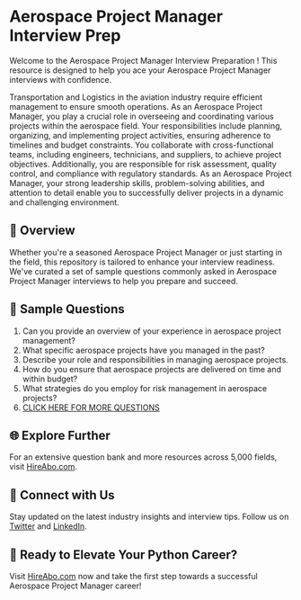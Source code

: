 # Aerospace Project Manager Interview Prep

Welcome to the Aerospace Project Manager Interview Preparation ! This resource is designed to help you ace your Aerospace Project Manager interviews with confidence.

Transportation and Logistics in the aviation industry require efficient management to ensure smooth operations. As an Aerospace Project Manager, you play a crucial role in overseeing and coordinating various projects within the aerospace field. Your responsibilities include planning, organizing, and implementing project activities, ensuring adherence to timelines and budget constraints. You collaborate with cross-functional teams, including engineers, technicians, and suppliers, to achieve project objectives. Additionally, you are responsible for risk assessment, quality control, and compliance with regulatory standards. As an Aerospace Project Manager, your strong leadership skills, problem-solving abilities, and attention to detail enable you to successfully deliver projects in a dynamic and challenging environment.

## 🚀 Overview

Whether you're a seasoned Aerospace Project Manager or just starting in the field, this repository is tailored to enhance your interview readiness. We've curated a set of sample questions commonly asked in Aerospace Project Manager interviews to help you prepare and succeed.

## 📝 Sample Questions

1. Can you provide an overview of your experience in aerospace project management?
2. What specific aerospace projects have you managed in the past?
3. Describe your role and responsibilities in managing aerospace projects.
4. How do you ensure that aerospace projects are delivered on time and within budget?
5. What strategies do you employ for risk management in aerospace projects?
6. [CLICK HERE FOR MORE QUESTIONS](https://hireabo.com/job/23_3_14/Aerospace%20Project%20Manager)

## 🌐 Explore Further

For an extensive question bank and more resources across 5,000 fields, visit [HireAbo.com](https://www.hireabo.com).

## 📱 Connect with Us

Stay updated on the latest industry insights and interview tips. Follow us on [Twitter](https://twitter.com/hireabo) and [LinkedIn](https://www.linkedin.com/in/hire-abo-3609972a8/).

## 🚀 Ready to Elevate Your Python Career?

Visit [HireAbo.com](https://www.hireabo.com) now and take the first step towards a successful Aerospace Project Manager career!